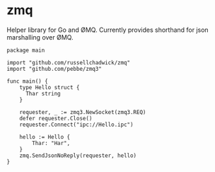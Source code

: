 zmq
===

Helper library for Go and ØMQ. Currently provides shorthand for json marshalling over ØMQ.

    package main

    import "github.com/russellchadwick/zmq"
    import "github.com/pebbe/zmq3"

    func main() {
    	type Hello struct {
    	  Thar string
    	}
	
    	requester, _ := zmq3.NewSocket(zmq3.REQ)
    	defer requester.Close()
    	requester.Connect("ipc://Hello.ipc")

    	hello := Hello {
    		Thar: "Har",
    	}
    	zmq.SendJsonNoReply(requester, hello)
    }

